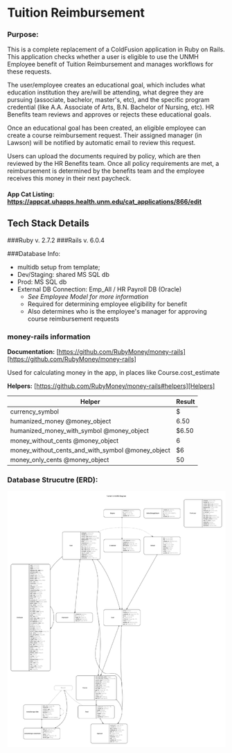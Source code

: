 # Tuition Reimbursement

### Purpose:
This is a complete replacement of a ColdFusion application in Ruby on Rails. This application checks whether a user is eligible to use the UNMH Employee benefit of Tuition Reimbursement and manages workflows for these requests.

The user/employee creates an educational goal, which includes what education institution they are/will be attending, what degree they are pursuing (associate, bachelor, master's, etc), and the specific program credential (like A.A. Associate of Arts, B.N. Bachelor of Nursing, etc). HR Benefits team reviews and approves or rejects these educational goals.

Once an educational goal has been created, an eligible employee can create a course reimbursement request. Their assigned manager (in Lawson) will be notified by automatic email to review this request.

Users can upload the documents required by policy, which are then reviewed by the HR Benefits team. Once all policy requirements are met, a reimbursement is determined by the benefits team and the employee receives this money in their next paycheck.

#### App Cat Listing: https://appcat.uhapps.health.unm.edu/cat_applications/866/edit

## Tech Stack Details

###Ruby v. 2.7.2
###Rails v. 6.0.4

###Database Info:
- multidb setup from template;
- Dev/Staging: shared MS SQL db
- Prod: MS SQL db
- External DB Connection: Emp_All / HR Payroll DB (Oracle)
  - *See Employee Model for more information*
  - Required for determining employee eligibility for benefit
  - Also determines who is the employee's manager for approving course reimbursement requests

### money-rails information

**Documentation:** [https://github.com/RubyMoney/money-rails][https://github.com/RubyMoney/money-rails]

Used for calculating money in the app, in places like Course.cost_estimate

**Helpers:** [https://github.com/RubyMoney/money-rails#helpers][Helpers]

| Helper                                            | Result                                 |
|---------------------------------------------------|----------------------------------------|
| currency_symbol                                   | <span class="currency_symbol">$</span> |
| humanized_money @money_object                     | 6.50                                   |
| humanized_money_with_symbol @money_object         | $6.50                                  |
| money_without_cents @money_object                 | 6                                      |
| money_without_cents_and_with_symbol @money_object | $6                                     |
| money_only_cents @money_object                    | 50                                     |


### Database Strucutre (ERD):
![](tuitrem_erd.png)

[https://github.com/RubyMoney/money-rails]: https://github.com/RubyMoney/money-rails

[Helpers]: https://github.com/RubyMoney/money-rails#helpers
